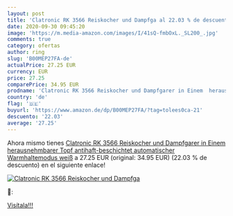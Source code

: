 ```yaml
---
layout: post
title: 'Clatronic RK 3566 Reiskocher und Dampfga al 22.03 % de descuento'
date: 2020-09-30 09:45:20
image: 'https://m.media-amazon.com/images/I/41sQ-fmbOxL._SL200_.jpg'
comments: true
category: ofertas
author: ring
slug: 'B00MEP27FA-de'
actualPrice: 27.25 EUR
currency: EUR
price: 27.25
comparePrice: 34.95 EUR
prodname: 'Clatronic RK 3566 Reiskocher und Dampfgarer in Einem  herausnehmbarer Topf  antihaft-beschichtet   automatischer Warmhaltemodus  weiß'
country: 'de'
flag: '🇩🇪'
buyurl: 'https://www.amazon.de/dp/B00MEP27FA/?tag=tolees0ca-21'
descuento: '22.03'
average: '27.25'
---
```


Ahora mismo tienes [Clatronic RK 3566 Reiskocher und Dampfgarer in Einem  herausnehmbarer Topf  antihaft-beschichtet   automatischer Warmhaltemodus  weiß](https://www.amazon.de/dp/B00MEP27FA/?tag=tolees0ca-21) a 27.25 EUR (original: 34.95 EUR) (22.03 %  de descuento) en el siguiente enlace!

[![Clatronic RK 3566 Reiskocher und Dampfga](https://m.media-amazon.com/images/I/41sQ-fmbOxL._SL200_.jpg)](https://www.amazon.de/dp/B00MEP27FA/?tag=tolees0ca-21)

🔎:


[Visítala!!!](https://www.amazon.de/dp/B00MEP27FA/?tag=tolees0ca-21)
